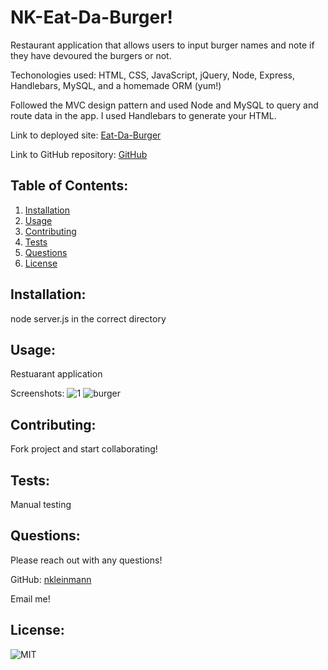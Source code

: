 # NK-Eat-Da-Burger!

Restaurant application that allows users to input burger names and note if they have devoured the burgers or not.

Techonologies used: HTML, CSS, JavaScript, jQuery, Node, Express, Handlebars, MySQL, and a homemade ORM (yum!)

Followed the MVC design pattern and used Node and MySQL to query and route data in the app. I used Handlebars to generate your HTML.

Link to deployed site: [Eat-Da-Burger](#)

Link to GitHub repository: [GitHub](https://github.com/nkleinmann/NK-Eat-Da-Burger-)
            
## Table of Contents:
1. [Installation](#installation)
1. [Usage](#usage)
1. [Contributing](#contributing)
1. [Tests](#tests)
1. [Questions](#questions)
1. [License](#license)
            
## Installation:
node server.js in the correct directory
            
## Usage:
Restuarant application

Screenshots:
![1](https://user-images.githubusercontent.com/65608809/93687753-130adb00-fa8e-11ea-9785-00cd2480ac39.jpg)
![burger](https://user-images.githubusercontent.com/65608809/93687855-3aae7300-fa8f-11ea-8936-78d83e55405f.jpg)


            
## Contributing:
Fork project and start collaborating!
            
## Tests:
Manual testing
    
## Questions:
Please reach out with any questions!

GitHub: 
[nkleinmann](https://github.com/nkleinmann)

Email me!

## License:
  ![MIT](https://img.shields.io/badge/license-MIT-blue)
  
